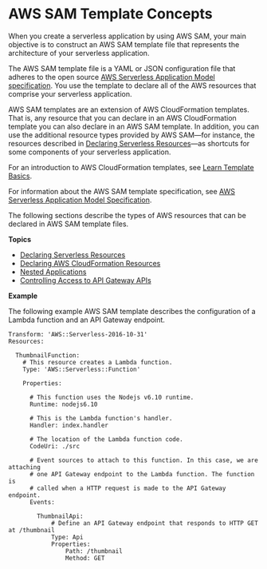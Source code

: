 # AWS SAM Template Concepts<a name="serverless-sam-template-basics"></a>

When you create a serverless application by using AWS SAM, your main objective is to construct an AWS SAM template file that represents the architecture of your serverless application\.

The AWS SAM template file is a YAML or JSON configuration file that adheres to the open source [AWS Serverless Application Model specification](https://github.com/awslabs/serverless-application-model/blob/master/versions/2016-10-31.md)\. You use the template to declare all of the AWS resources that comprise your serverless application\.

AWS SAM templates are an extension of AWS CloudFormation templates\. That is, any resource that you can declare in an AWS CloudFormation template you can also declare in an AWS SAM template\. In addition, you can use the additional resource types provided by AWS SAM—for instance, the resources described in [Declaring Serverless Resources](serverless-sam-template.md)—as shortcuts for some components of your serverless application\.

For an introduction to AWS CloudFormation templates, see [Learn Template Basics](https://docs.aws.amazon.com/AWSCloudFormation/latest/UserGuide/gettingstarted.templatebasics.html)\.

For information about the AWS SAM template specification, see [AWS Serverless Application Model Specification](https://github.com/awslabs/serverless-application-model/blob/master/versions/2016-10-31.md)\.

The following sections describe the types of AWS resources that can be declared in AWS SAM template files\.

**Topics**
+ [Declaring Serverless Resources](serverless-sam-template.md)
+ [Declaring AWS CloudFormation Resources](appendix-appendix-sam-templates-and-cf-templates.md)
+ [Nested Applications](serverless-sam-template-nested-applications.md)
+ [Controlling Access to API Gateway APIs](serverless-controlling-access-to-apis.md)

**Example**

The following example AWS SAM template describes the configuration of a Lambda function and an API Gateway endpoint\.

```
Transform: 'AWS::Serverless-2016-10-31'
Resources:

  ThumbnailFunction:
    # This resource creates a Lambda function.
    Type: 'AWS::Serverless::Function'
    
    Properties:
      
      # This function uses the Nodejs v6.10 runtime.
      Runtime: nodejs6.10
        
      # This is the Lambda function's handler.
      Handler: index.handler
      
      # The location of the Lambda function code.
      CodeUri: ./src
      
      # Event sources to attach to this function. In this case, we are attaching
      # one API Gateway endpoint to the Lambda function. The function is
      # called when a HTTP request is made to the API Gateway endpoint.
      Events:

        ThumbnailApi:
            # Define an API Gateway endpoint that responds to HTTP GET at /thumbnail
            Type: Api
            Properties:
                Path: /thumbnail
                Method: GET
```